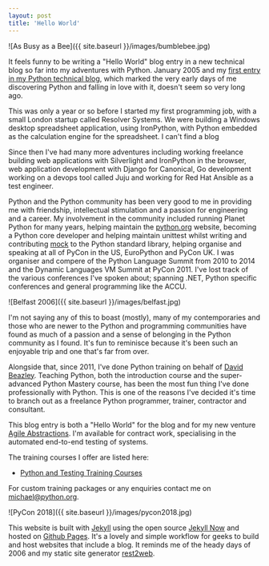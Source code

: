 ```yaml
---
layout: post
title: 'Hello World'
---
```


![As Busy as a Bee]({{ site.baseurl }}/images/bumblebee.jpg)

It feels funny to be writing a "Hello World" blog entry in a new technical blog so far into my adventures with Python. January 2005 and my [first entry in my Python technical blog](http://www.voidspace.org.uk/python/weblog/arch_d7_2005_01_22.shtml#e1), which marked the very early days of me discovering Python and falling in love with it, doesn't seem so very long ago. 

This was only a year or so before I started my first programming job, with a small London startup called Resolver Systems. We were building a Windows desktop spreadsheet application, using IronPython, with Python embedded as the calculation engine for the spreadsheet. I can't find a blog 

Since then I've had many more adventures including working freelance building web applications with Silverlight and IronPython in the browser, web application development with Django for Canonical, Go development working on a devops tool called Juju and working for Red Hat Ansible as a test engineer. 

Python and the Python community has been very good to me in providing me with friendship, intellectual stimulation and a passion for engineering and a career. My involvement in the community included running Planet Python for many years, helping maintain the [python.org](http://www.python.org) website, becoming a Python core developer and helping maintain unittest whilst writing and contributing [mock](https://docs.python.org/3/library/unittest.mock.html) to the Python standard library, helping organise and speaking at all of PyCon in the US, EuroPython and PyCon UK. I was organiser and compere of the Python Language Summit from 2010 to 2014 and the Dynamic Languages VM Summit at PyCon 2011. I've lost track of the various conferences I've spoken about; spanning .NET, Python specific conferences and general programming like the ACCU.


![Belfast 2006]({{ site.baseurl }}/images/belfast.jpg)

I'm not saying any of this to boast (mostly), many of my contemporaries and those who are newer to the Python and programming communities have found as much of a passion and a sense of belonging in the Python community as I found. It's fun to reminisce because it's been such an enjoyable trip and one that's far from over.

Alongside that, since 2011, I've done Python training on behalf of [David Beazley](https://www.dabeaz.com/). Teaching Python, both the introduction course and the super-advanced Python Mastery course, has been the most fun thing I've done professionally with Python. This is one of the reasons I've decided it's time to branch out as a freelance Python programmer, trainer, contractor and consultant. 

This blog entry is both a "Hello World" for the blog and for my new venture [Agile Abstractions](https://agileabstractions.com). I'm available for contract work, specialising in the automated end-to-end testing of systems. 

The training courses I offer are listed here:

* [Python and Testing Training Courses](/training/)

For custom training packages or any enquiries contact me on [michael@python.org](mailto:michael@python.org).


![PyCon 2018]({{ site.baseurl }}/images/pycon2018.jpg)

This website is built with [Jekyll](https://jekyllrb.com/) using the open source [Jekyll Now](https://github.com/barryclark/jekyll-now) and hosted on [Github Pages](https://pages.github.com/). It's a lovely and simple workflow for geeks to build and host websites that include a blog. It reminds me of the heady days of 2006 and my static site generator [rest2web](http://www.voidspace.org.uk/python/rest2web/). 
